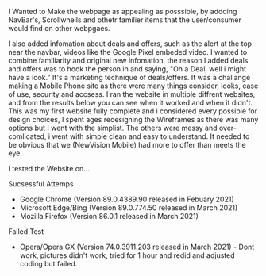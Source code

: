 I Wanted to Make the webpage as appealing as posssible, by addding NavBar's, Scrollwhells and othetr familier items that the user/consumer would find on other webpgaes. 

I also added infomation about deals and offers, such as the alert at the top near the navbar, videos like the Google Pixel embeded video. I wanted to combine familiarity and original new infomation, the reason I added deals and offers was to hook the person in and saying, "Oh a Deal, well i might have a look." It's a marketing technique of deals/offers.
It was a challange making a Mobile Phone site as there were many things consider, looks, ease of use, security and accsess. I ran the website in multiple diffrent  websites, and from the results below you can see when it worked and when it didn't. 
This was my first website fully complete and i considered every possible for design choices, I spent ages redesigning the Wireframes as there was many options but I went with the simplist. The others were messy and over-comlicated, i went with simple clean and easy to understand. It needed to be obvious that we (NewVision Mobile) had more to offer than meets the eye. 

















I tested the Website on...

Sucsessful Attemps

- Google Chrome (Version 89.0.4389.90 released in Febuary 2021)
- Microsoft Edge/Bing (Version 89.0.774.50 released in March 2021)
- Mozilla Firefox (Version 86.0.1 released in March 2021)

Failed Test

- Opera/Opera GX (Version 74.0.3911.203 released in March 2021) - Dont work, pictures didn't work, tried for 1 hour and redid and adjusted coding but failed.
